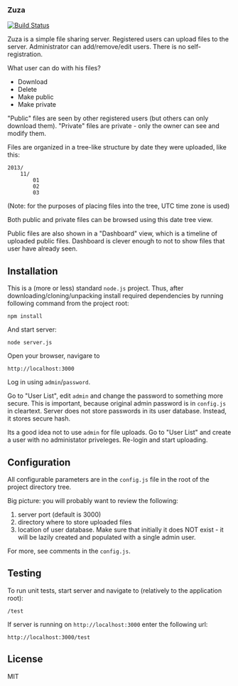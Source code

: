 ### Zuza

[![Build Status](https://travis-ci.org/pgmmpk/zuza.png)](https://travis-ci.org/pgmmpk/zuza)

Zuza is a simple file sharing server. Registered users can upload files to the server.
Administrator can add/remove/edit users. There is no self-registration.

What user can do with his files?

* Download
* Delete
* Make public
* Make private

"Public" files are seen by other registered users (but others can only download them). "Private" files
are private - only the owner can see and modify them.

Files are organized in a tree-like structure by date they were uploaded, like this:

	2013/
		11/
			01
			02
			03

(Note: for the purposes of placing files into the tree, UTC time zone is used)

Both public and private files can be browsed using this date tree view.

Public files are also shown in a "Dashboard" view, which is a timeline of uploaded public files.
Dashboard is clever enough to not to show files that user have already seen.

## Installation

This is a (more or less) standard `node.js` project. Thus, after downloading/cloning/unpacking 
install required dependencies by running following command from the project root:

	npm install

And start server:

	node server.js

Open your browser, navigare to

	http://localhost:3000

Log in using `admin`/`password`.

Go to "User List", edit `admin` and change the password to something more secure. This is important, because original
admin password is in `config.js` in cleartext. Server does not store passwords in its user database. Instead, it stores
secure hash.

Its a good idea not to use `admin` for file uploads. Go to "User List" and create a user with no administator 
priveleges. Re-login and start uploading.

## Configuration

All configurable parameters are in the `config.js` file in the root of the project directory tree.

Big picture: you will probably want to review the following:

1. server port (default is 3000)
2. directory where to store uploaded files
3. location of user database. Make sure that initially it does NOT exist - it will be lazily created and 
   populated with a single admin user.

For more, see comments in the `config.js`.

## Testing

To run unit tests, start server and navigate to (relatively to the application root):

	/test

If server is running on `http://localhost:3000` enter the following url:

	http://localhost:3000/test

## License
MIT
